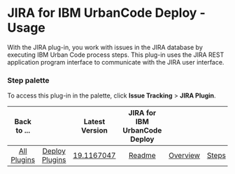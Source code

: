 
# JIRA for IBM UrbanCode Deploy - Usage


With the JIRA plug-in, you work with issues in the JIRA database by executing IBM Urban Code process steps. This plug-in uses the JIRA REST application program interface to communicate with the JIRA user interface.


### **Step palette**

To access this plug-in in the palette, click **Issue Tracking** > **JIRA Plugin**.


|Back to ...||Latest Version|JIRA for IBM UrbanCode Deploy ||||
| :---: | :---: | :---: | :---: | :---: | :---: | :---: |
|[All Plugins](../../index.md)|[Deploy Plugins](../README.md)|[19.1167047](https://raw.githubusercontent.com/UrbanCode/IBM-UCD-PLUGINS/main/files/JIRA/ucd-JIRA-19.1167047.zip)|[Readme](README.md)|[Overview](overview.md)|[Steps](steps.md)|[Downloads](downloads.md)|
